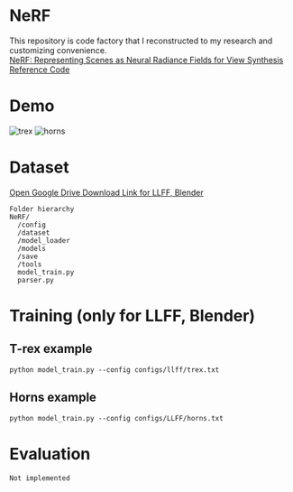 # NeRF
This repository is code factory that I reconstructed to my research and customizing convenience.  
[NeRF: Representing Scenes as Neural Radiance Fields for View Synthesis](https://arxiv.org/abs/2003.08934)  
[Reference Code](https://github.com/yenchenlin/nerf-pytorch)  
# Demo  
![trex](https://github.com/Doyosae/NeRF/blob/main/save/trex.gif)
![horns](https://github.com/Doyosae/NeRF/blob/main/save/horns.gif)
# Dataset  
[Open Google Drive Download Link for LLFF, Blender](https://drive.google.com/file/d/1nSROtmcLvbx7xTC9lfumYhpB25zYqhuC/view?usp=sharing)  
```
Folder hierarchy
NeRF/
  /config
  /dataset
  /model_loader
  /models
  /save
  /tools
  model_train.py
  parser.py
```
# Training (only for LLFF, Blender)  
## T-rex example
```
python model_train.py --config configs/llff/trex.txt
```
## Horns example
```
python model_train.py --config configs/LLFF/horns.txt
```
# Evaluation
```
Not implemented
```
  
